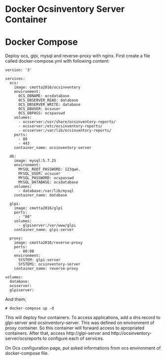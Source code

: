 # Docker Ocsinventory Server Container
# Docker Compose
Deploy ocs, glpi, mysql and reverse-proxy with nginx.
First create a file called docker-compose.yml with following content:
```
version: '3'

services:
  ocs:
    image: cmotta2016/ocsinventory
    environment:
      OCS_DBNAME: ocsdatabase
      OCS_DBSERVER_READ: database
      OCS_DBSERVER_WRITE: database
      OCS_DBUSER: ocsuser
      OCS_DBPASS: ocspasswd
    volumes:
      - ocsserver:/usr/share/ocsinventory-reports/
      - ocsserver:/etc/ocsinventory-reports/
      - ocsserver:/var/lib/ocsinventory-reports/
    ports:
      - 80
      - 443
    container_name: ocsinventory-server
        
  db:
    image: mysql:5.7.25
    environment:
      MYSQL_ROOT_PASSWORD: 123qwe.
      MYSQL_USER: ocsuser
      MYSQL_PASSWORD: ocspasswd
      MYSQL_DATABASE: ocsdatabase
    volumes:
      - database:/var/lib/mysql
    container_name: database

  glpi:
    image: cmotta2016/glpi
    ports:
      - "80"
    volumes:
      - glpiserver:/var/www/glpi
    container_name: glpi-server

  proxy:
    image: cmotta2016/reverse-proxy
    ports:
      - 80:80
    environment:
      SYSTEM: glpi-server
      SYSTEM1: ocsinventory-server
    container_name: reverse-proxy

volumes:
  database:
  ocsserver:
  glpiserver:
```
And them;
```
# docker-compose up -d
```
This will deploy four containers.
To access applications, add a dns record to glpi-server and ocsinventory-server. This was defined on environment of proxy container. So this container will forward access to apropriated containers.
After that, access http://glpi-server and http://ocsinventory-server/ocsreports to configure each of services.

On Ocs configuration page, put asked informations from ocs environment of docker-compose file.
